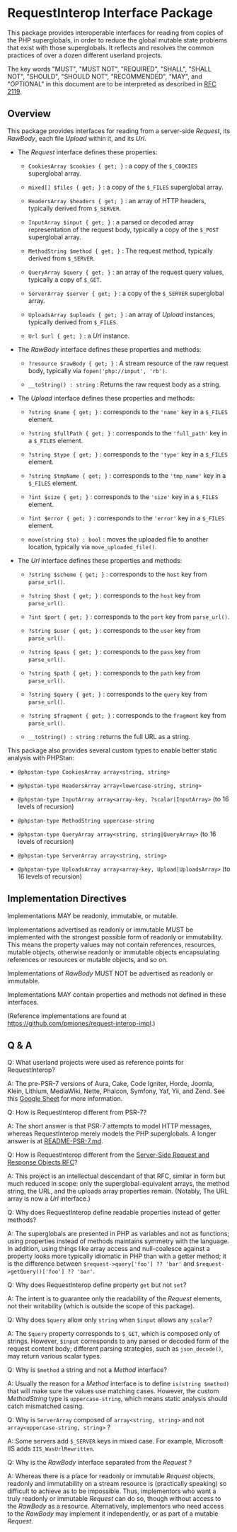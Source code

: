 # RequestInterop Interface Package

This package provides interoperable interfaces for reading from copies of the PHP superglobals, in order to reduce the global mutable state problems that exist with those superglobals. It reflects and resolves the common practices of over a dozen different userland projects.

The key words "MUST", "MUST NOT", "REQUIRED", "SHALL", "SHALL NOT", "SHOULD", "SHOULD NOT", "RECOMMENDED",  "MAY", and "OPTIONAL" in this document are to be interpreted as described in [RFC 2119](https://datatracker.ietf.org/doc/html/rfc2119).

## Overview

This package provides interfaces for reading from a server-side _Request_, its _RawBody_, each file _Upload_ within it, and its _Url_.

- The _Request_ interface defines these properties:

    - `CookiesArray $cookies { get; }` : a copy of the `$_COOKIES` superglobal array.

    - `mixed[] $files { get; }` : a copy of the `$_FILES` superglobal array.

    - `HeadersArray $headers { get; }` : an array of HTTP headers, typically derived from `$_SERVER`.

    - `InputArray $input { get; }` : a parsed or decoded array representation of the request body, typically a copy of the `$_POST` superglobal array.

    - `MethodString $method { get; }` : The request method, typically derived from `$_SERVER`.

    - `QueryArray $query { get; }` : an array of the request query values, typically a copy of `$_GET`.

    - `ServerArray $server { get; }` : a copy of the `$_SERVER` superglobal array.

    - `UploadsArray $uploads { get; }` : an array of _Upload_ instances, typically derived from `$_FILES`.

    - `Url $url { get; }` : a _Url_ instance.

- The _RawBody_ interface defines these properties and methods:

    - `?resource $rawBody { get; }` : A stream resource of the raw request body, typically via `fopen('php://input', 'rb')`.

    - `__toString() : string` : Returns the raw request body as a string.

- The _Upload_ interface defines these properties and methods:

    - `?string $name { get; }` : corresponds to the `'name'` key in a `$_FILES` element.

    - `?string $fullPath { get; }` : corresponds to the `'full_path'` key in a `$_FILES` element.

    - `?string $type { get; }` : corresponds to the `'type'` key in a `$_FILES` element.

    - `?string $tmpName { get; }` : corresponds to the `'tmp_name'` key in a `$_FILES` element.

    - `?int $size { get; }` : corresponds to the `'size'` key in a `$_FILES` element.

    - `?int $error { get; }` : corresponds to the `'error'` key in a `$_FILES` element.

    - `move(string $to) : bool` : moves the uploaded file to another location, typically via `move_uploaded_file()`.

- The _Url_ interface defines these properties and methods:

    - `?string $scheme { get; }` : corresponds to the `host` key from `parse_url()`.

    - `?string $host { get; }` : corresponds to the `host` key from `parse_url()`.

    - `?int $port { get; }` : corresponds to the `port` key from `parse_url()`.

    - `?string $user { get; }` : corresponds to the `user` key from `parse_url()`.

    - `?string $pass { get; }` : corresponds to the `pass` key from `parse_url()`.

    - `?string $path { get; }` : corresponds to the `path` key from `parse_url()`.

    - `?string $query { get; }` : corresponds to the `query` key from `parse_url()`.

    - `?string $fragment { get; }` : corresponds to the `fragment` key from `parse_url()`.

    - `__toString() : string` : returns the full URL as a string.

This package also provides several custom types to enable better static analysis with PHPStan:

- `@phpstan-type CookiesArray array<string, string>`

- `@phpstan-type HeadersArray array<lowercase-string, string>`

- `@phpstan-type InputArray array<array-key, ?scalar|InputArray>` (to 16 levels of recursion)

- `@phpstan-type MethodString uppercase-string`

- `@phpstan-type QueryArray array<string, string|QueryArray>` (to 16 levels of recursion)

- `@phpstan-type ServerArray array<string, string>`

- `@phpstan-type UploadsArray array<array-key, Upload|UploadsArray>` (to 16 levels of recursion)

## Implementation Directives

Implementations MAY be readonly, immutable, or mutable.

Implementations advertised as readonly or immutable MUST be implemented with the strongest possible form of readonly or immutability. This means the property values may not contain references, resources, mutable objects, otherwise readonly or immutable objects encapsulating references or resources or mutable objects, and so on.

Implementations of _RawBody_ MUST NOT be advertised as readonly or immutable.

Implementations MAY contain properties and methods not defined in these interfaces.

(Reference implementations are found at <https://github.com/pmjones/request-interop-impl>.)

## Q & A

Q: What userland projects were used as reference points for RequestInterop?

A: The pre-PSR-7 versions of Aura, Cake, Code Igniter, Horde, Joomla, Klein, Lithium, MediaWiki, Nette, Phalcon, Symfony, Yaf, Yii, and Zend. See this [Google Sheet](https://docs.google.com/spreadsheets/d/e/2PACX-1vQzJP00bOAMYGSVQ8QIIJkXVdAg-OMEfkgna7-b2IsuoWN8x_TazxEYn-yVDF2XQIqnzmHqdDO3KEKx/pubhtml) for more information.

Q: How is RequestInterop different from PSR-7?

A: The short answer is that PSR-7 attempts to model HTTP messages, whereas RequestInterop merely models the PHP superglobals. A longer answer is at [README-PSR-7.md](./README-PSR-7.md).

Q: How is RequestInterop different from the [Server-Side Request and Response Objects RFC](https://wiki.php.net/rfc/request_response)?

A: This project is an intellectual descendant of that RFC, similar in form but much reduced in scope: only the superglobal-equivalent arrays, the method string, the URL, and the uploads array properties remain. (Notably, The URL array is now a _Url_ interface.)

Q: Why does RequestInterop define readable properties instead of getter methods?

A: The superglobals are presented in PHP as variables and not as functions; using properties instead of methods maintains symmetry with the language. In addition, using things like array access and null-coalesce against a property looks more typically idiomatic in PHP than with a getter method; it is the difference between `$request->query['foo'] ?? 'bar'` and `$request->getQuery()['foo'] ?? 'bar'`.

Q: Why does RequestInterop define property `get` but not `set`?

A: The intent is to guarantee only the readability of the _Request_ elements, not their writability (which is outside the scope of this package).

Q: Why does `$query` allow only  `string` when `$input` allows any `scalar`?

A: The `$query` property corresponds to `$_GET`, which is composed only of strings. However, `$input` corresponds to any parsed or decoded form of the request content body; different parsing strategies, such as `json_decode()`, may return various scalar types.

Q: Why is `$method` a string and not a _Method_ interface?

A: Usually the reason for a _Method_ interface is to define `is(string $method)` that will make sure the values use matching cases. However, the custom _MethodString_ type is `uppercase-string`, which means static analysis should catch mismatched casing.

Q: Why is `ServerArray` composed of `array<string, string>` and not `array<uppercase-string, string>` ?

A: Some servers add `$_SERVER` keys in mixed case. For example, Microsoft IIS adds `IIS_WasUrlRewritten`.

Q: Why is the _RawBody_ interface separated from the _Request_ ?

A: Whereas there is a place for readonly or immutable _Request_ objects, readonly and immutability on a stream resource is (practically speaking) so difficult to achieve as to be impossible. Thus, implementors who want a truly readonly or immutable _Request_ can do so, though without access to the _RawBody_ as a resource. Alternatively, implementors who need access to the _RawBody_ may implement it independently, or as part of a mutable _Request_.
